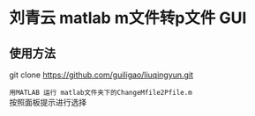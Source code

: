 # 刘青云 matlab m文件转p文件 GUI

## 使用方法
git clone https://github.com/guiligao/liuqingyun.git

`用MATLAB 运行 matlab文件夹下的ChangeMfile2Pfile.m`<br>
按照面板提示进行选择

